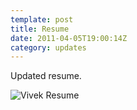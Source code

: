 ```yaml
---
template: post
title: Resume
date: 2011-04-05T19:00:14Z
category: updates
---
```

Updated resume.

![Vivek  Resume](https://cdn.fay.io/images/2011/colby-fayock-web-and-graphic-design-resume-2011.1.jpg)